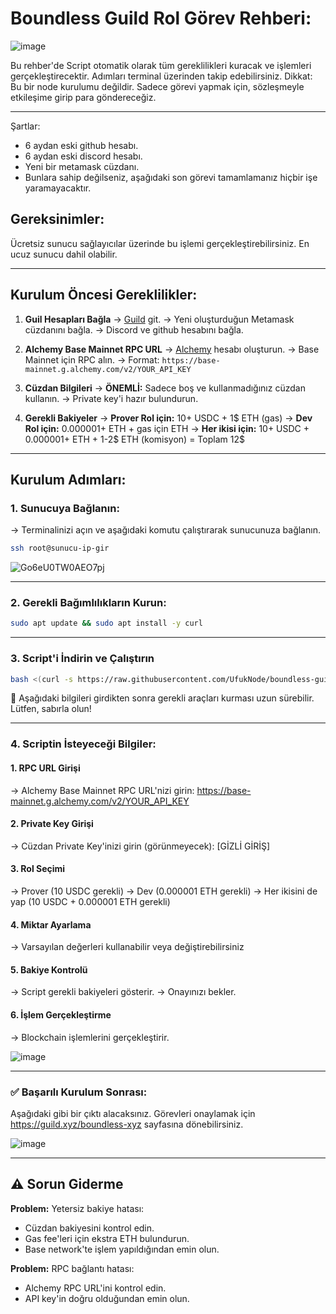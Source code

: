 # Boundless Guild Rol Görev Rehberi:
![image](https://github.com/user-attachments/assets/a5167f89-915b-4767-b012-13f766421209)

Bu rehber'de Script otomatik olarak tüm gereklilikleri kuracak ve işlemleri gerçekleştirecektir. Adımları terminal üzerinden takip edebilirsiniz.
Dikkat: 
Bu bir node kurulumu değildir. Sadece görevi yapmak için, sözleşmeyle etkileşime girip para göndereceğiz.

---

Şartlar:

- 6 aydan eski github hesabı.
- 6 aydan eski discord hesabı.
- Yeni bir metamask cüzdanı.
- Bunlara sahip değilseniz, aşağıdaki son görevi tamamlamanız hiçbir işe yaramayacaktır.
  

## Gereksinimler:

Ücretsiz sunucu sağlayıcılar üzerinde bu işlemi gerçekleştirebilirsiniz. En ucuz sunucu dahil olabilir.

---

## Kurulum Öncesi Gereklilikler:

1. **Guil Hesapları Bağla**
→ [Guild](https://guild.xyz/boundless-xyz) git.
→ Yeni oluşturduğun Metamask cüzdanını bağla.
→ Discord ve github hesabını bağla.

1. **Alchemy Base Mainnet RPC URL**
→ [Alchemy](https://www.alchemy.com/) hesabı oluşturun.
→ Base Mainnet için RPC alın.
→ Format: `https://base-mainnet.g.alchemy.com/v2/YOUR_API_KEY`

2. **Cüzdan Bilgileri**
→ **ÖNEMLİ:** Sadece boş ve kullanmadığınız cüzdan kullanın.
→ Private key'i hazır bulundurun.
  
3. **Gerekli Bakiyeler**
→ **Prover Rol için:** 10+ USDC + 1$ ETH (gas)
→ **Dev Rol için:** 0.000001+ ETH + gas için ETH
→ **Her ikisi için:** 10+ USDC + 0.000001+ ETH + 1-2$ ETH (komisyon) = Toplam 12$
  
---

## Kurulum Adımları:

### 1. Sunucuya Bağlanın:

→ Terminalinizi açın ve aşağıdaki komutu çalıştırarak sunucunuza bağlanın.

```bash
ssh root@sunucu-ip-gir
```
![Go6eU0TW0AEO7pj](https://github.com/user-attachments/assets/eacb854b-39a0-4c44-b18e-f4b1380032c3)

---

### 2. Gerekli Bağımlılıkların Kurun:

```bash
sudo apt update && sudo apt install -y curl
```

---

### 3. Script'i İndirin ve Çalıştırın

```bash
bash <(curl -s https://raw.githubusercontent.com/UfukNode/boundless-guild-rol/refs/heads/main/guild.sh)
```

📌 Aşağıdaki bilgileri girdikten sonra gerekli araçları kurması uzun sürebilir. Lütfen, sabırla olun! 

---

### 4. Scriptin İsteyeceği Bilgiler:

#### 1. RPC URL Girişi
→ Alchemy Base Mainnet RPC URL'nizi girin: https://base-mainnet.g.alchemy.com/v2/YOUR_API_KEY

#### 2. Private Key Girişi
→ Cüzdan Private Key'inizi girin (görünmeyecek): [GİZLİ GİRİŞ]

#### 3. Rol Seçimi
→ Prover (10 USDC gerekli)
→ Dev (0.000001 ETH gerekli)
→ Her ikisini de yap (10 USDC + 0.000001 ETH gerekli)

#### 4. Miktar Ayarlama
→ Varsayılan değerleri kullanabilir veya değiştirebilirsiniz

#### 5. Bakiye Kontrolü
→ Script gerekli bakiyeleri gösterir.
→ Onayınızı bekler.

#### 6. İşlem Gerçekleştirme
→ Blockchain işlemlerini gerçekleştirir.
  
![image](https://github.com/user-attachments/assets/b71153d6-af64-4247-9fb1-171cf4f61351)

---

### ✅ Başarılı Kurulum Sonrası:

Aşağıdaki gibi bir çıktı alacaksınız. Görevleri onaylamak için https://guild.xyz/boundless-xyz sayfasına dönebilirsiniz.

![image](https://github.com/user-attachments/assets/b3e8a145-fd08-4a82-99a4-fa45d9e80fc2)

---

## ⚠️ Sorun Giderme

**Problem:** Yetersiz bakiye hatası:
- Cüzdan bakiyesini kontrol edin.
- Gas fee'leri için ekstra ETH bulundurun.
- Base network'te işlem yapıldığından emin olun.

**Problem:** RPC bağlantı hatası:
- Alchemy RPC URL'ini kontrol edin.
- API key'in doğru olduğundan emin olun.

